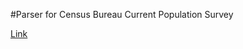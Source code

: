 #Parser for Census Bureau Current Population Survey

[Link](http://thedataweb.rm.census.gov/ftp/cps_ftp.html)
